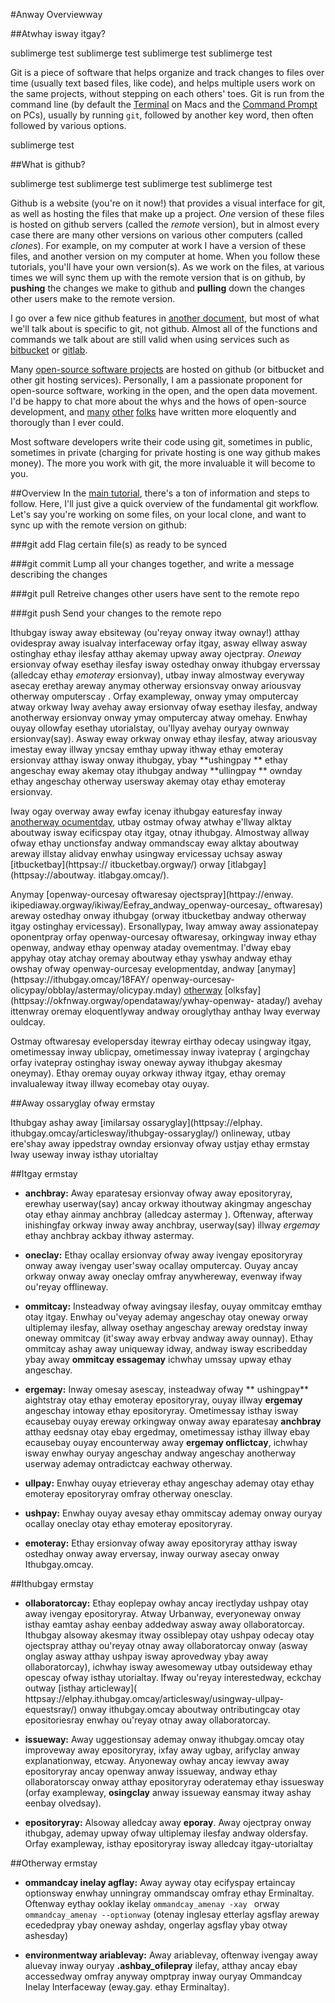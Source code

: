 #Anway Overviewway

##Atwhay isway itgay?

sublimerge test
sublimerge test
sublimerge test
sublimerge test

Git is a piece of software that helps organize and track changes to files over time (usually text based files, like code), and helps multiple users work on the same projects, without stepping on each others' toes. Git is run from the command line (by default the [Terminal](http://en.wikipedia.org/wiki/Terminal_%28OS_X%29) on Macs and the [Command Prompt](http://en.wikipedia.org/wiki/Cmd.exe) on PCs), usually by running `git`, followed by another key word, then often followed by various options.

sublimerge test

##What is github?

sublimerge test
sublimerge test
sublimerge test
sublimerge test

Github is a website (you're on it now!) that provides a visual interface for git, as well as hosting the files that make up a project. *One* version of these files is hosted on github servers (called the *remote* version), but in almost every case there are many other versions on various other computers (called *clones*). For example, on my computer at work I have a version of these files, and another version on my computer at home. When you follow these tutorials, you'll have your own version(s). As we work on the files, at various times we will sync them up with the remote version that is on github, by **pushing** the changes we make to github and **pulling** down the changes other users make to the remote version.

I go over a few nice github features in [another document](working.md), but most of what we'll talk about is specific to git, not github. Almost all of the functions and commands we talk about are still valid when using services such as [bitbucket](https://bitbucket.org/) or [gitlab](https://about.gitlab.com/).

Many [open-source software projects](http://en.wikipedia.org/wiki/Free_and_open-source_software) are hosted on github (or bitbucket and other git hosting services). Personally, I am a passionate proponent for open-source software, working in the open, and the open data movement. I'd be happy to chat more about the whys and the hows of open-source development, and [many](https://github.com/18F/open-source-policy/blob/master/policy.md) [other](http://www.gnu.org/gnu/manifesto.html) [folks](https://okfn.org/opendata/why-open-data/) have written more eloquently and thorougly than I ever could.

Most software developers write their code using git, sometimes in public, sometimes in private (charging for private hosting is one way github makes money). The more you work with git, the more invaluable it will become to you.

##Overview
In the [main tutorial](working.md), there's a ton of information and steps to follow. Here, I'll just give a quick overview of the fundamental git workflow. Let's say you're working on some files, on your local clone, and want to sync up with the remote version on github:

###git add
Flag certain file(s) as ready to be synced

###git commit
Lump all your changes together, and write a message describing the changes

###git pull
Retreive changes other users have sent to the remote repo

###git push
Send your changes to the remote repo




Ithubgay isway away ebsiteway (ou'reyay onway itway ownay!) 
atthay ovidespray away isualvay interfaceway orfay itgay, asway 
ellway asway ostinghay ethay ilesfay atthay akemay upway away 
ojectpray. *Oneway* ersionvay ofway esethay ilesfay isway 
ostedhay onway ithubgay erverssay (alledcay ethay *emoteray* 
ersionvay), utbay inway almostway everyway asecay erethay areway
 anymay otherway ersionsvay onway ariousvay otherway omputerscay
. Orfay exampleway, onway ymay omputercay atway orkway Iway 
avehay away ersionvay ofway esethay ilesfay, andway anotherway 
ersionvay onway ymay omputercay atway omehay. Enwhay ouyay 
ollowfay esethay utorialstay, ou'llyay avehay ouryay ownway 
ersionvay(say). Asway eway orkway onway ethay ilesfay, atway 
ariousvay imestay eway illway yncsay emthay upway ithway ethay 
emoteray ersionvay atthay isway onway ithubgay, ybay **ushingpay
** ethay angeschay eway akemay otay ithubgay andway **ullingpay
** ownday ethay angeschay otherway usersway akemay otay ethay 
emoteray ersionvay.

Iway ogay overway away ewfay icenay ithubgay eaturesfay inway [
anotherway ocumentday](orkingway.mday), utbay ostmay ofway 
atwhay e'llway alktay aboutway isway ecificspay otay itgay, 
otnay ithubgay. Almostway allway ofway ethay unctionsfay andway 
ommandscay eway alktay aboutway areway illstay alidvay enwhay 
usingway ervicessay uchsay asway [itbucketbay](httpsay://
itbucketbay.orgway/) orway [itlabgay](httpsay://aboutway.
itlabgay.omcay/).

Anymay [openway-ourcesay oftwaresay ojectspray](httpay://enway.
ikipediaway.orgway/ikiway/Eefray_andway_openway-ourcesay_
oftwaresay) areway ostedhay onway ithubgay (orway itbucketbay 
andway otherway itgay ostinghay ervicessay). Ersonallypay, Iway 
amway away assionatepay oponentpray orfay openway-ourcesay 
oftwaresay, orkingway inway ethay openway, andway ethay openway 
ataday ovementmay. I'dway ebay appyhay otay atchay oremay 
aboutway ethay yswhay andway ethay owshay ofway openway-ourcesay
 evelopmentday, andway [anymay](httpsay://ithubgay.omcay/18FAY/
openway-ourcesay-olicypay/obblay/astermay/olicypay.mday) [
otherway](httpay://wwway.ugnay.orgway/ugnay/anifestomay.htmlay
) [olksfay](httpsay://okfnway.orgway/opendataway/ywhay-openway-
ataday/) avehay ittenwray oremay eloquentlyway andway 
orouglythay anthay Iway everway ouldcay.

Ostmay oftwaresay evelopersday itewray eirthay odecay usingway 
itgay, ometimessay inway ublicpay, ometimessay inway ivatepray (
argingchay orfay ivatepray ostinghay isway oneway ayway ithubgay
 akesmay oneymay). Ethay oremay ouyay orkway ithway itgay, ethay
 oremay invalualeway itway illway ecomebay otay ouyay.

##Away ossaryglay ofway ermstay

Ithubgay ashay away [imilarsay ossaryglay](httpsay://elphay.
ithubgay.omcay/articlesway/ithubgay-ossaryglay/) onlineway, 
utbay ere'shay away ippedstray ownday ersionvay ofway ustjay 
ethay ermstay Iway useway inway isthay utorialtay

##Itgay ermstay





- **anchbray:** Away eparatesay ersionvay ofway away 
epositoryray, erewhay userway(say) ancay orkway ithoutway 
akingmay angeschay otay ethay ainmay anchbray (alledcay astermay
). Oftenway, afterway inishingfay orkway inway away anchbray, 
userway(say) illway *ergemay* ethay anchbray ackbay ithway 
astermay.

- **oneclay:** Ethay ocallay ersionvay ofway away ivengay 
epositoryray onway away ivengay user'sway ocallay omputercay. 
Ouyay ancay orkway onway away oneclay omfray anywhereway, 
evenway ifway ou'reyay offlineway.

- **ommitcay:** Insteadway ofway avingsay ilesfay, ouyay 
ommitcay emthay otay itgay. Enwhay ou'veyay ademay angeschay 
otay oneway orway ultiplemay ilesfay, allway osethay angeschay 
areway oredstay inway oneway ommitcay (it'sway away erbvay 
andway away ounnay). Ethay ommitcay ashay away uniqueway idway, 
andway isway escribedday ybay away **ommitcay essagemay** 
ichwhay umssay upway ethay angeschay.

- **ergemay:** Inway omesay asescay, insteadway ofway **
ushingpay** aightstray otay ethay emoteray epositoryray, ouyay 
illway **ergemay** angeschay intoway ethay epositoryray. 
Ometimessay isthay isway ecausebay ouyay ereway orkingway onway 
away eparatesay **anchbray** atthay eedsnay otay ebay ergedmay, 
ometimessay isthay illway ebay ecausebay ouyay encounterway away
 **ergemay onflictcay**, ichwhay isway enwhay ouryay angeschay 
andway angeschay anotherway userway ademay ontradictcay eachway 
otherway.

- **ullpay:** Enwhay ouyay etrieveray ethay angeschay ademay 
otay ethay emoteray epositoryray omfray otherway onesclay.

- **ushpay:** Enwhay ouyay avesay ethay ommitscay ademay onway 
ouryay ocallay oneclay otay ethay emoteray epositoryray.

- **emoteray:** Ethay ersionvay ofway away epositoryray atthay 
isway ostedhay onway away erversay, inway ourway asecay onway 
Ithubgay.omcay.

##Ithubgay ermstay

- **ollaboratorcay:** Ethay eoplepay owhay ancay irectlyday 
ushpay otay away ivengay epositoryray. Atway Urbanway, 
everyoneway onway isthay eamtay ashay eenbay addedway asway away
 ollaboratorcay. Ithubgay alsoway akesmay itway ossiblepay otay 
ushpay odecay otay ojectspray atthay ou'reyay otnay away 
ollaboratorcay onway (asway onglay asway atthay ushpay isway 
aprovedway ybay away ollaboratorcay), ichwhay isway awesomeway 
utbay outsideway ethay opescay ofway isthay utorialtay. Ifway 
ou'reyay interestedway, eckchay outway [isthay articleway](
httpsay://elphay.ithubgay.omcay/articlesway/usingway-ullpay-
equestsray/) onway ithubgay.omcay aboutway ontributingcay otay 
epositoriesray enwhay ou'reyay otnay away ollaboratorcay.

- **issueway:** Away uggestionsay ademay onway ithubgay.omcay 
otay improveway away epositoryray, ixfay away ugbay, arifyclay 
anway explanationway, etcway. Anyoneway owhay ancay iewvay away 
epositoryray ancay openway anway issueway, andway ethay 
ollaboratorscay onway atthay epositoryray oderatemay ethay 
issuesway (orfay exampleway, **osingclay** anway issueway 
eansmay itway ashay eenbay olvedsay).

- **epositoryray:** Alsoway alledcay away **eporay**. Away 
ojectpray onway ithubgay, ademay upway ofway ultiplemay ilesfay 
andway oldersfay. Orfay exampleway, isthay epositoryray isway 
alledcay itgay-utorialtay


##Otherway ermstay

- **ommandcay inelay agflay:** Away ayway otay ecifyspay 
ertaincay optionsway enwhay unningray ommandscay omfray ethay 
Erminaltay. Oftenway eythay ooklay ikelay `ommandcay_amenay -xay
` orway `ommandcay_amenay --optionway` (otenay inglesay etterlay
 agsflay areway ecededpray ybay oneway ashday, ongerlay agsflay 
ybay otway ashesday)

- **environmentway ariablevay:** Away ariablevay, oftenway 
ivengay away aluevay inway ouryay **.ashbay_ofilepray** ilefay, 
atthay ancay ebay accessedway omfray anyway omptpray inway 
ouryay Ommandcay Inelay Interfaceway (eway.gay. ethay Erminaltay).



